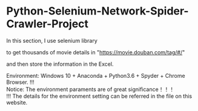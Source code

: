 # Python-Selenium-Network-Spider-Crawler-Project

In this section, I use selenium library 

to get thousands of movie details in "https://movie.douban.com/tag/#/" 

and then store the information in the Excel.

Environment: Windows 10 + Anaconda + Python3.6 + Spyder + Chrome Browser.
  !!!  
  Notice: The environment paraments are of great significance！！！  
  !!!
The details for the environment setting can be referred in the file on this website. 
